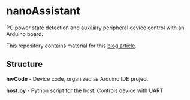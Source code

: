 # nanoAssistant

PC power state detection and auxiliary peripheral device control with an Arduino board.

This repository contains material for this [blog article](https://project-kaat.github.io/articles/nanoAssistant/nanoAssistant.html).

## Structure

**hwCode** - Device code, organized as Arduino IDE project

**host.py** - Python script for the host. Controls device with UART
